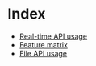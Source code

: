 # Index

- [Real-time API usage](usage.md)
- [Feature matrix](matrix.md)
- [File API usage](file.md)